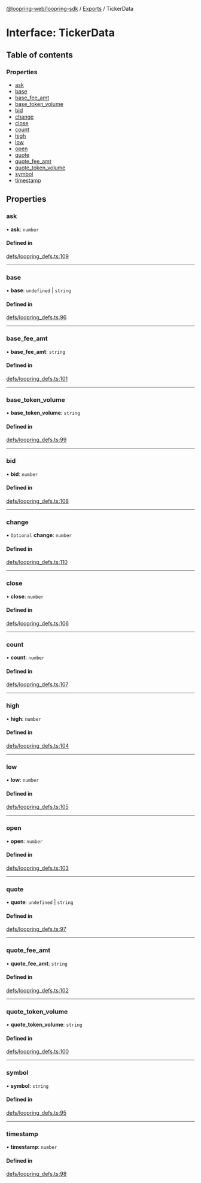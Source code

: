 [@loopring-web/loopring-sdk](../README.md) / [Exports](../modules.md) / TickerData

# Interface: TickerData

## Table of contents

### Properties

- [ask](TickerData.md#ask)
- [base](TickerData.md#base)
- [base\_fee\_amt](TickerData.md#base_fee_amt)
- [base\_token\_volume](TickerData.md#base_token_volume)
- [bid](TickerData.md#bid)
- [change](TickerData.md#change)
- [close](TickerData.md#close)
- [count](TickerData.md#count)
- [high](TickerData.md#high)
- [low](TickerData.md#low)
- [open](TickerData.md#open)
- [quote](TickerData.md#quote)
- [quote\_fee\_amt](TickerData.md#quote_fee_amt)
- [quote\_token\_volume](TickerData.md#quote_token_volume)
- [symbol](TickerData.md#symbol)
- [timestamp](TickerData.md#timestamp)

## Properties

### ask

• **ask**: `number`

#### Defined in

[defs/loopring_defs.ts:109](https://github.com/Loopring/loopring_sdk/blob/b7df545/src/defs/loopring_defs.ts#L109)

___

### base

• **base**: `undefined` \| `string`

#### Defined in

[defs/loopring_defs.ts:96](https://github.com/Loopring/loopring_sdk/blob/b7df545/src/defs/loopring_defs.ts#L96)

___

### base\_fee\_amt

• **base\_fee\_amt**: `string`

#### Defined in

[defs/loopring_defs.ts:101](https://github.com/Loopring/loopring_sdk/blob/b7df545/src/defs/loopring_defs.ts#L101)

___

### base\_token\_volume

• **base\_token\_volume**: `string`

#### Defined in

[defs/loopring_defs.ts:99](https://github.com/Loopring/loopring_sdk/blob/b7df545/src/defs/loopring_defs.ts#L99)

___

### bid

• **bid**: `number`

#### Defined in

[defs/loopring_defs.ts:108](https://github.com/Loopring/loopring_sdk/blob/b7df545/src/defs/loopring_defs.ts#L108)

___

### change

• `Optional` **change**: `number`

#### Defined in

[defs/loopring_defs.ts:110](https://github.com/Loopring/loopring_sdk/blob/b7df545/src/defs/loopring_defs.ts#L110)

___

### close

• **close**: `number`

#### Defined in

[defs/loopring_defs.ts:106](https://github.com/Loopring/loopring_sdk/blob/b7df545/src/defs/loopring_defs.ts#L106)

___

### count

• **count**: `number`

#### Defined in

[defs/loopring_defs.ts:107](https://github.com/Loopring/loopring_sdk/blob/b7df545/src/defs/loopring_defs.ts#L107)

___

### high

• **high**: `number`

#### Defined in

[defs/loopring_defs.ts:104](https://github.com/Loopring/loopring_sdk/blob/b7df545/src/defs/loopring_defs.ts#L104)

___

### low

• **low**: `number`

#### Defined in

[defs/loopring_defs.ts:105](https://github.com/Loopring/loopring_sdk/blob/b7df545/src/defs/loopring_defs.ts#L105)

___

### open

• **open**: `number`

#### Defined in

[defs/loopring_defs.ts:103](https://github.com/Loopring/loopring_sdk/blob/b7df545/src/defs/loopring_defs.ts#L103)

___

### quote

• **quote**: `undefined` \| `string`

#### Defined in

[defs/loopring_defs.ts:97](https://github.com/Loopring/loopring_sdk/blob/b7df545/src/defs/loopring_defs.ts#L97)

___

### quote\_fee\_amt

• **quote\_fee\_amt**: `string`

#### Defined in

[defs/loopring_defs.ts:102](https://github.com/Loopring/loopring_sdk/blob/b7df545/src/defs/loopring_defs.ts#L102)

___

### quote\_token\_volume

• **quote\_token\_volume**: `string`

#### Defined in

[defs/loopring_defs.ts:100](https://github.com/Loopring/loopring_sdk/blob/b7df545/src/defs/loopring_defs.ts#L100)

___

### symbol

• **symbol**: `string`

#### Defined in

[defs/loopring_defs.ts:95](https://github.com/Loopring/loopring_sdk/blob/b7df545/src/defs/loopring_defs.ts#L95)

___

### timestamp

• **timestamp**: `number`

#### Defined in

[defs/loopring_defs.ts:98](https://github.com/Loopring/loopring_sdk/blob/b7df545/src/defs/loopring_defs.ts#L98)
